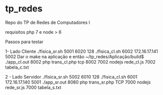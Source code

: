 # tp_redes
Repo do TP de Redes de Computadores I

requisitos
php 7 e node > 6

Passos para testar

1- Lado Cliente
./fisica_sr.sh 5001 6020 128
./fisica_cl.sh 6002 172.16.17.141 5002
Dar o make na aplicação e então
~/tp_redes/Aplicação/build$ ./app_cl.out 8002
php trans_cl.php tcp 8002 7002
nodejs rede_cl.js 7002 tabela_c.txt 
 

 2 - Lado Servidor
 ./fisica_sr.sh 5002 6010 128
./fisica_cl.sh 6001 172.16.17.140 5001
./app_sr.out 8080
php trans_sr.php TCP 7000
nodejs rede_sr.js 7000 tabela_s.txt




